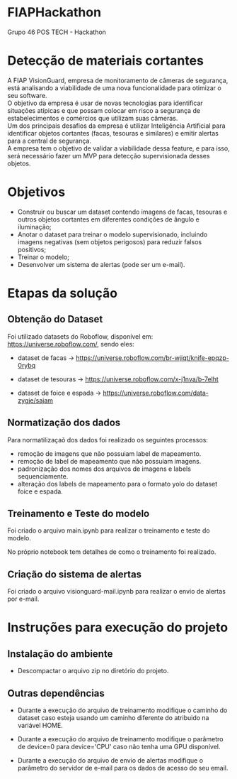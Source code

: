 # FIAPHackathon
Grupo 46 POS TECH - Hackathon

# Detecção de materiais cortantes    

A FIAP VisionGuard, empresa de monitoramento de câmeras de segurança, está analisando a viabilidade de uma nova funcionalidade para otimizar o seu software.  
O objetivo da empresa é usar de novas tecnologias para identificar situações atípicas e que possam colocar em risco a segurança de  estabelecimentos e comércios que utilizam suas câmeras.  
Um dos principais desafios da empresa é utilizar Inteligência Artificial para identificar objetos cortantes (facas, tesouras e similares) e emitir alertas para a central de segurança.  
A empresa tem o objetivo de validar a viabilidade dessa feature, e para isso, será necessário fazer um MVP para detecção supervisionada desses objetos. 

# Objetivos 
* Construir ou buscar um dataset contendo imagens de facas, tesouras e outros objetos cortantes em diferentes condições de ângulo e iluminação; 
* Anotar o dataset para treinar o modelo supervisionado, incluindo imagens negativas (sem objetos perigosos) para reduzir falsos positivos; 
* Treinar o modelo; 
* Desenvolver um sistema de alertas (pode ser um e-mail). 

# Etapas da solução
## Obtenção do Dataset
Foi utilizado datasets do Roboflow, disponível em: https://universe.roboflow.com/, sendo eles:
* dataset de facas -> https://universe.roboflow.com/br-wjiqt/knife-epqzp-0rybq

* dataset de tesouras -> https://universe.roboflow.com/x-j1nva/b-7elht

* dataset de foice e espada -> https://universe.roboflow.com/data-zygje/sajam

## Normatização dos dados
Para normatilizaçaõ dos dados foi realizado os seguintes processos:

* remoção de imagens que não possuiam label de mapeamento.
* remoção de label de mapeamento que não possuíam imagens.
* padronização dos nomes dos arquivos de imagens e labels sequenciamente.
* alteração dos labels de mapeamento para o formato yolo do dataset foice e espada.

## Treinamento e Teste do modelo
Foi criado o arquivo main.ipynb para realizar o treinamento e teste do modelo.

No próprio notebook tem detalhes de como o treinamento foi realizado.

## Criação do sistema de alertas
Foi criado o arquivo visionguard-mail.ipynb para realizar o envio de alertas por e-mail.


# Instruções para execução do projeto
## Instalação do ambiente
* Descompactar o arquivo zip no diretório do projeto.

## Outras dependências
* Durante a execução do arquivo de treinamento modifique o caminho do dataset caso esteja usando um caminho diferente do atribuido na variável HOME.

* Durante a execução do arquivo de treinamento modifique o parâmetro de device=0 para device='CPU' caso não tenha uma GPU disponível.

* Durante a execução do arquivo de envio de alertas modifique o parâmetro do servidor de e-mail para os dados de acesso do seu email.